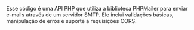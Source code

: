 Esse código é uma API PHP que utiliza a biblioteca PHPMailer para enviar e-mails através de um servidor SMTP.
Ele inclui validações básicas, manipulação de erros e suporte a requisições CORS.
